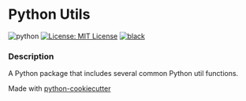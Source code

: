 # Python Utils 
![python](https://img.shields.io/badge/python-3.11-blue)
[![License: MIT License](https://img.shields.io/badge/License-MIT-green.svg)](LICENSE)
[![black](https://img.shields.io/badge/code%20style-black-000000.svg)](https://github.com/psf/black)

### Description
A Python package that includes several common Python util functions.

Made with [python-cookiecutter](https://github.com/shahriar-rahman/Python-Cookiecutter)
